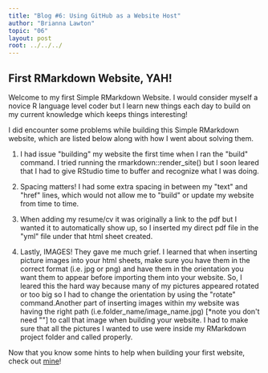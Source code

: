 ```yaml
---
title: "Blog #6: Using GitHub as a Website Host"
author: "Brianna Lawton"
topic: "06"
layout: post
root: ../../../
---
```


## First RMarkdown Website, YAH!

Welcome to my first Simple RMarkdown Website. I would consider myself a novice R language level coder but I learn new things each day to build on my current knowledge which keeps things interesting!

I did encounter some problems while building this Simple RMarkdown website, which are listed below along with how I went about solving them.

1. I had issue "building" my website the first time when I ran the "build" command. I tried running the rmarkdown::render_site() but I soon leared that I had to give RStudio time to buffer and recognize what I was doing. 

2. Spacing matters! I had some extra spacing in between my "text" and "href" lines, which would not allow me to "build" or update my website from time to time.

3. When adding my resume/cv it was originally a link to the pdf but I wanted it to automatically show up, so I inserted my direct pdf file in the "yml" file under that html sheet created.

4. Lastly, IMAGES! They gave me much grief. I learned that when inserting picture images into your html sheets, make sure you have them in the correct format (i.e. jpg or png) and have them in the orientation you want them to appear before importing them into your website. So, I leared this the hard way because many of my pictures appeared rotated or too big so I had to change the orientation by using the "rotate" command.Another part of inserting images within my website was having the right path (i.e.folder_name/image_name.jpg) [*note you don't need ""] to call that image when building your website. I had to make sure that all the pictures I wanted to use were inside my RMarkdown project folder and called properly. 

Now that you know some hints to help when building your first website, check out [mine](brlaw17.github.io)!
